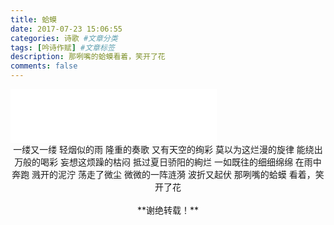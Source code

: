```yaml
---
title: 蛤蟆
date: 2017-07-23 15:06:55
categories: 诗歌 #文章分类
tags: [吟诗作赋] #文章标签
description: 那咧嘴的蛤蟆看着，笑开了花
comments: false
---
```

<iframe frameborder="no" border="0" marginwidth="0" marginheight="0" width=330 height=86 src="//music.163.com/outchain/player?type=2&id=407002483&auto=1&height=66"></iframe>
<!--more-->
<center>
一缕又一缕
轻烟似的雨
隆重的奏歌
又有天空的绚彩
莫以为这烂漫的旋律
能绕出万般的喝彩
妄想这烦躁的枯闷
抵过夏日骄阳的絢烂
一如既往的细细绵绵
在雨中奔跑
溅开的泥泞
荡走了微尘
微微的一阵涟漪
波折又起伏
那咧嘴的蛤蟆
看着，笑开了花 
</center>

<br/>
<center>**谢绝转载！**</center>